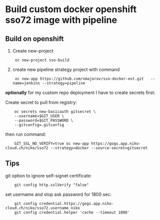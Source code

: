 # Build custom docker openshift sso72 image with pipeline


## Build on openshift


1. Create new-project


        oc new-project sso-build

2. create new pipeline strategy project with command


        oc new-app https://github.com/nmajorov/sso-docker-ext.git   --name=jenkins --strategy=pipeline


**optionally** for my custom repo deployment I have to create secrets first:

Create secret to pull from registry:

        oc secrets new-basicauth gitsecret \
        --username=$GIT_USER \
        --password=$GIT_PASSWORD \
        --gitconfig=.gitconfig

then run command:


        GIT_SSL_NO_VERIFY=true oc new-app https://gogs.app.niko-cloud.ch/niko/sso72 --strategy=docker --source-secret=gitsecret

        


## Tips

git option to ignore self-signet certificate:

        git config http.sslVerify "false"

set username and stop ask password for 1800 sec:


        git config credential.https://gogs.app.niko-cloud.ch/niko/sso72.username niko
        git config credential.helper 'cache --timeout 1800'
